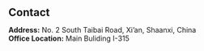 <h1 id="contact"></h1>

<h2 style="margin: 60px 0px 10px;">Contact</h2>

<p><strong>Address:</strong>  No. 2 South Taibai Road, Xi’an, Shaanxi, China
<br />
<strong>Office Location:</strong> Main Buliding I-315
<br />

